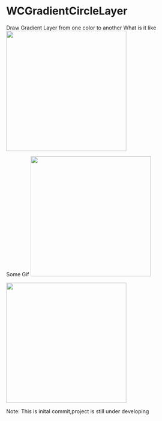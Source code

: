 # WCGradientCircleLayer
Draw Gradient Layer from one color to another
What is it like
<img src="https://raw.github.com/wenchenhuang/WCBlurSideMenu/master/Screenshots/static.png" width="320" />

Some Gif
<img src="https://raw.github.com/wenchenhuang/WCBlurSideMenu/master/Screenshots/demo1.png" width="320" />


<img src="https://raw.github.com/wenchenhuang/WCBlurSideMenu/master/Screenshots/demo2.png" width="320" />

Note: This is inital commit,project is still under developing